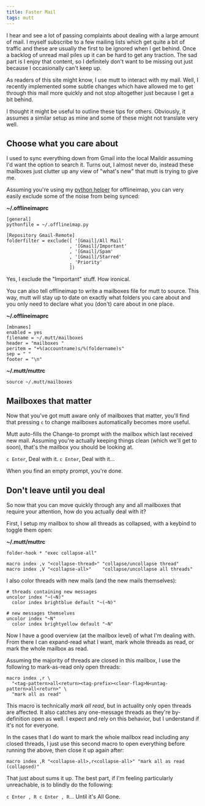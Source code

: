 ```yaml
---
title: Faster Mail
tags: mutt
---
```


I hear and see a lot of passing complaints about dealing with a large 
amount of mail. I myself subscribe to a few mailing lists which get 
quite a bit of traffic and these are usually the first to be ignored 
when I get behind. Once a backlog of unread mail piles up it can be hard 
to get any traction. The sad part is I enjoy that content, so I 
definitely don't want to be missing out just because I occasionally 
can't keep up.

As readers of this site might know, I use mutt to interact with my mail. 
Well, I recently implemented some subtle changes which have allowed me 
to get through this mail more quickly and not stop altogether just 
because I get a bit behind.

I thought it might be useful to outline these tips for others. 
Obviously, it assumes a similar setup as mine and some of these might 
not translate very well.

## Choose what you care about

I used to sync everything down from Gmail into the local Maildir 
assuming I'd want the option to search it. Turns out, I almost never do, 
instead these mailboxes just clutter up any view of "what's new" that 
mutt is trying to give me.

Assuming you're using my [python helper][] for offlineimap, you can very 
easily exclude some of the noise from being synced:

[python helper]: https://github.com/pbrisbin/dotfiles/blob/22c007af8ce0682bfade3d999fe475ef6d014942/tag-mail-recipient/offlineimap.py

**~/.offlineimaprc**

```
[general]
pythonfile = ~/.offlineimap.py

[Repository Gmail-Remote]
folderfilter = exclude([ '[Gmail]/All Mail'
                       , '[Gmail]/Important'
                       , '[Gmail]/Spam'
                       , '[Gmail]/Starred'
                       , 'Priority'
                       ])
```

<div class="well">
Yes, I exclude the "Important" stuff. How ironical.
</div>

You can also tell offlineimap to write a mailboxes file for mutt to 
source. This way, mutt will stay up to date on exactly what folders you 
care about and you only need to declare what you (don't) care about in 
one place.

**~/.offlineimaprc**

```
[mbnames]
enabled = yes
filename = ~/.mutt/mailboxes
header = "mailboxes "
peritem = "+%(accountname)s/%(foldername)s"
sep = " "
footer = "\n"
```

**~/.mutt/muttrc**

```
source ~/.mutt/mailboxes
```

## Mailboxes that matter

Now that you've got mutt aware only of mailboxes that matter, you'll 
find that pressing `c` to change mailboxes automatically becomes more 
useful.

Mutt auto-fills the Change-to prompt with the mailbox which last 
received new mail. Assuming you're actually keeping things clean (which 
we'll get to soon), that's the mailbox you should be looking at.

`c Enter`, Deal with it. `c Enter`, Deal with it...

When you find an empty prompt, you're done.

## Don't leave until you deal

So now that you can move quickly through any and all mailboxes that 
require your attention, how do you actually deal with it?

First, I setup my mailbox to show all threads as collapsed, with a 
keybind to toggle them open:

**~/.mutt/muttrc**

```
folder-hook * "exec collapse-all"

macro index ,v "<collapse-thread>" "collapse/uncollapse thread"
macro index ,V "<collapse-all>"    "collapse/uncollapse all threads"
```

I also color threads with new mails (and the new mails themselves):

```
# threads containing new messages
uncolor index "~(~N)"
  color index brightblue default "~(~N)"

# new messages themselves
uncolor index "~N"
  color index brightyellow default "~N"
```

Now I have a good overview (at the mailbox level) of what I'm dealing 
with. From there I can expand-read what I want, mark whole threads as 
read, or mark the whole mailbox as read.

Assuming the majority of threads are closed in this mailbox, I use the 
following to mark-as-read only open threads:

```
macro index ,r \
  "<tag-pattern>all<return><tag-prefix><clear-flag>N<untag-pattern>all<return>" \
  "mark all as read"
```

This macro is technically *mark all read*, but in actuality only open 
threads are affected. It also catches any one-message threads as they're 
by-definition open as well. I expect and rely on this behavior, but I 
understand if it's not for everyone. 

In the cases that I do want to mark the whole mailbox read including any 
closed threads, I just use this second macro to open everything before 
running the above, then close it up again after:

```
macro index ,R "<collapse-all>,r<collapse-all>" "mark all as read (collapsed)"
```

That just about sums it up. The best part, if I'm feeling particularly 
unreachable, is to blindly do the following:

`c Enter , R c Enter , R`... Until it's All Gone.
